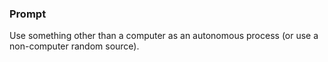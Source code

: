 ### Prompt
Use something other than a computer as an autonomous process (or use a non-computer random source).

